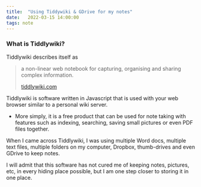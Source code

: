 ```yaml
---
title:  "Using Tiddywiki & GDrive for my notes"
date:   2022-03-15 14:00:00
tags: note 
---
```


### What is Tiddlywiki?

Tiddlywiki describes itself as 

> a non-linear web notebook for capturing, organising and sharing complex information.
>
>[tiddlywiki.com](https://tiddlywiki.com/)

Tiddlywiki is software written in Javascript that is used with your web browser similar to  a personal wiki server. 

- More simply, it is a free product that can be used for note taking with features such as indexing, searching, saving small pictures or even PDF files together.

When I came across Tiddlywiki, I was using multiple Word docs, multiple text files, multiple folders on my computer, Dropbox, thumb-drives and even GDrive to keep notes. 

I will admit that this software has not cured me of keeping notes, pictures, etc, in every hiding place possible, but I am one step closer to storing it in one place.



